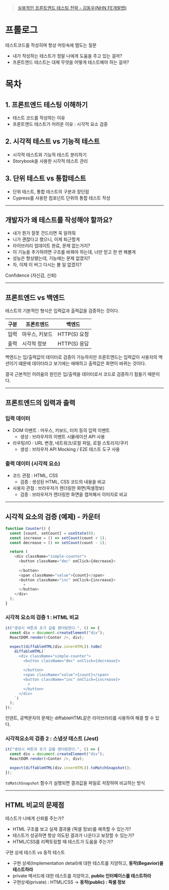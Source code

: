 > [실용적인 프론트엔드 테스팅 전략 - 김동우(NHN FE개발랩)](https://www.youtube.com/watch?v=q9d631Nl0_4&t=1075s)

# 프롤로그

테스트코드를 작성히며 항상 머릿속에 맴도는 질문

- 내가 작성하는 테스트가 정말 나에게 도움을 주고 있는 걸까?
- 프론트엔드 테스트는 대체 무엇을 어떻게 테스트해야 하는 걸까?

# 목차

## 1. 프론트엔드 테스팅 이해하기

- 테스트 코드를 작성하는 이유
- 프론트엔드 테스트가 어려운 이유 : 시각적 요소 검증

## 2. 시각적 테스트 vs 기능적 테스트

- 시각적 테스트와 기능적 테스트 분리하기
- Storybook을 사용한 시각적 테스트 관리

## 3. 단위 테스트 vs 통합테스트

- 단위 테스트, 통합 테스트의 구분과 장단점
- Cypress를 사용한 컴포넌트 단위의 통합 테스트 작성

---

## 개발자가 왜 테스트를 작성해야 할까요?

- 내가 뭔가 잘못 건드리면 꼭 알려줘
- 니가 괜찮다고 했으니, 이제 퇴근할게
- 라이브러리 업데이트 완료, 문제 없는거지?
- 이 기능을 추가하려면 구조를 바꿔야 하는데, 너만 믿고 한 번 해볼게
- 성능은 향상됐는데, 기능에는 문제 없겠지?
- 자, 이제 이 버그 다시는 볼 일 없겠지?

Confidence (자신감, 신뢰)

---

## 프론트엔드 vs 백엔드

테스트의 기본적인 형식은 입력값과 출력값을 검증하는 것이다.

| 구분 | 프론트엔드     | 백엔드       |
| ---- | -------------- | ------------ |
| 입력 | 마우스, 키보드 | HTTP(S) 요청 |
| 출력 | 시각적 정보    | HTTP(S) 응답 |

백엔드는 입/출력값이 데이터로 검증이 가능하지만 프론트엔드는 입력값이 사용자의 액션이기 떄문에 데이터라고 보기에는 애매하고 출력값은 화면이 바뀌는 것이다.

결국 근본적인 어려움의 원인은 입/출력을 데이터로서 코드로 검증하기 힘들기 때문이다.

---

## 프론트엔드의 입력과 출력

### 입력 데이터

- DOM 이벤트 : 마우스, 키보드, 터치 등의 입력 이벤트
  - 생성 : 브라우저의 이벤트 시뮬레이션 API 사용
- 라우팅/IO : URL 변경, 네트워크/로컬 파일, 로컬 스토리지/쿠키
  - 생성 : 브라우저 API Mocking / E2E 테스트 도구 사용

### 출력 데이터 (시각적 요소)

- 코드 관점 : HTML, CSS
  - 검증 : 생성된 HTML, CSS 코드의 내용을 비교
- 사용자 관점 : 브라우저가 렌더링한 화면(픽셀정보)
  - 검증 : 브라우저가 렌더링한 화면을 캡처해서 이미지로 비교

---

## 시각적 요소의 검증 (예제) - 카운터

```javascript
function Counter() {
  const [count, setCount] = useState(0);
  const increase = () => setCount(count + 1);
  const decrease = () => setCount(count - 1);

  return (
    <div className="simple-counter">
      <button className="dec" onClick={decrease}>
        -
      </button>
      <span className="value">{count}</span>
      <button className="inc" onClick={increase}>
        +
      </button>
    </div>
  );
}
```

### 시각적 요소의 검증 1 : HTML 비교

```javascript
it("생성시 버튼과 초기 값을 렌더링한다.", () => {
  const div = document.createElement("div");
  ReactDOM.render(<Conter />, div);

  expect(diffableHTML(div.innerHTML)).toBe(
    diffableHTML(`
      <div className="simple-counter">
        <button className="dec" onClick={decrease}>
          -
        </button>
        <span className="value">{count}</span>
        <button className="inc" onClick={increase}>
          +
        </button>
      </div>
    `)
  );
});
```

인덴트, 공백문자의 문제는 diffableHTML같은 라이브러리를 사용하여 해결 할 수 있다.

### 시각적요소의 검증 2 : 스냅샷 테스트 (Jest)

```javascript
it("생성시 버튼과 초기 값을 렌더링한다.", () => {
  const div = document.createElement("div");
  ReactDOM.render(<Conter />, div);

  expect(diffableHTML(div.innerHTML)).toMatchSnapshot();
});
```

`toMatchSnapshot` 함수가 실행되면 결과값을 파일로 저장하여 비교하는 방식

---

## HTML 비교의 문제점

테스트가 나에게 신뢰를 주는가?

- HTML 구조를 보고 실제 결과물 (픽셀 정보)를 예측할 수 있는가?
- 테스트가 성공하면 항상 의도된 결과가 나온다고 보장할 수 있는가?
- HTML/CSS를 리팩토링할 때 테스트가 도움을 주는가?

구현 상세 테스트 vs 동작 테스트

- 구현 상세(Implementation detail)에 대한 테스트를 지양하고, **동작(Begavior)을 테스트하라**
- private 메서드에 대한 테스트를 지양하고, **public 인터페이스를 테스트하라**
- 구현상세(private) : HTML/CSS → **동작(public) : 픽셀 정보**

